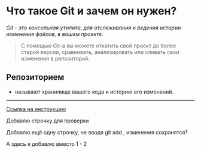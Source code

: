 # Что такое Git и зачем он нужен?

*Git - это консольная утилита, для отслеживания и ведения истории изменения файлов, в вашем проекте.*

>С помощью Git-a вы можете откатить свой проект до более старой версии, сравнивать, анализировать или сливать свои изменения в репозиторий.

## Репозиторием
 - называют хранилище вашего кода и историю его изменений.
---
[Ссылка на инструкцию](https://habr.com/ru/post/541258/)

Добавлю строчку для проверки

Добавлю ещё одну строчку, не вводя git add , изменения сохранятся?

А здесь я добавлю вместо 1 - 2

